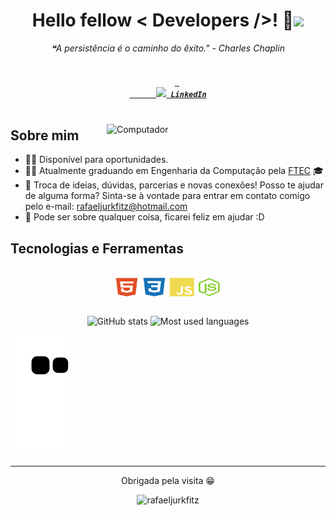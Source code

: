 <div align='center'>
  <h1 align='center'> 
    Hello fellow < Developers />! 👋<img src="https://github.com/rajput2107/rajput2107/blob/master/Assets/Earth.gif" width="24px"/>
  </h1>
  <p align='center'><i>❝A persistência é o caminho do êxito." - Charles Chaplin</i></p>
</div>

<h5 align="center">
  <code>
    <a target="_blank" href="https://www.linkedin.com/in/rafaeljurkfitz/" title="LinkedIn"> 
      <img width="22" src="https://github.com/zumrudu-anka/zumrudu-anka/blob/master/images/linkedin.svg"> LinkedIn</a>
  </code>
</h5>

<img src="https://raw.githubusercontent.com/MicaelliMedeiros/micaellimedeiros/master/image/computer-illustration.png" min-width="350px" max-width="350px" width="350px" align="right" alt="Computador">

## Sobre mim

- 🐱‍💻 Disponível para oportunidades.
- 👩‍💻 Atualmente graduando em Engenharia da Computação pela [FTEC](https://www.ftec.com.br/) 🎓
- 💌 Troca de ideias, dúvidas, parcerias e novas conexões! Posso te ajudar de alguma forma? Sinta-se à vontade para entrar em contato comigo pelo e-mail: rafaeljurkfitz@hotmail.com
- 💬 Pode ser sobre qualquer coisa, ficarei feliz em ajudar :D

## Tecnologias e Ferramentas  
<div align="center"><br>
  <img align="center" alt="HTML" height="30" width="40" src="https://github.com/rafaeljurkfitz/rafaeljurkfitz/blob/main/assets/html5-plain.svg">
  <img align="center" alt="CSS" height="30" width="40" src="https://github.com/rafaeljurkfitz/rafaeljurkfitz/blob/main/assets/css3-plain.svg">
  <img align="center" alt="JS" height="30" width="40" src="https://github.com/rafaeljurkfitz/rafaeljurkfitz/blob/main/assets/javascript-plain.svg">
  
  <!-- <img align="center" alt="C" height="30" width="40" src="https://github.com/devicons/devicon/blob/master/icons/c/c-plain.svg"> -->
  <!-- <img align="center" alt="MATLAB" height="30" width="40" src="https://github.com/devicons/devicon/blob/master/icons/matlab/matlab-original.svg"> -->
  <!-- <img align="center" alt="Python" height="30" width="40" src="https://github.com/devicons/devicon/blob/master/icons/python/python-original.svg"> -->
  <!-- <img align="center" alt="Markdown" height="20" width="50" src="https://github.com/vitorhonna/vitorhonna/blob/main/assets/markdown-white-filled.svg"> -->
  <!-- <img align="center" alt="React" height="30" width="40" src="https://raw.githubusercontent.com/devicons/devicon/master/icons/react/react-original.svg"> -->
  <img align="center" alt="Node" height="30" width="40" src="https://github.com/devicons/devicon/blob/master/icons/nodejs/nodejs-original.svg">
</div>

##
 
 <div align="center">
  <img height="200px" width="49%" align="center" alt="GitHub stats" src="https://github-readme-stats.vercel.app/api?username=rafaeljurkfitz&show_icons=true&theme=radical&include_all_commits=true&count_private=true">
  <img height="200px" width="49%" align="center" alt="Most used languages" src="https://github-readme-stats.vercel.app/api/top-langs/?username=rafaeljurkfitz&layout=compact&langs_count=8&theme=radical">
</div>
<!--
<br>

<div align="center">
  <img height="200px" width="100%" align="center" alt="wakatime"  src="https://github-readme-stats.vercel.app/api/wakatime?username=@rafaeljurkfitz&langs_count=8&theme=radical&layout=compact&v=2"> 
</div>
-->

![Snake animation](https://github.com/rafaeljurkfitz/rafaeljurkfitz/blob/output/github-contribution-grid-snake.svg)

<hr />

<div align='center'>
<p> Obrigada pela visita 😁</p>
  <img src="https://komarev.com/ghpvc/?username=rafaeljurkfitz&color=blueviolet&label=profile+views" alt="rafaeljurkfitz" />
</div>

